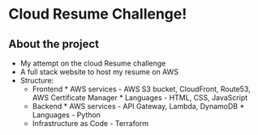 # Cloud Resume Challenge!

## About the project

* My attempt on the cloud Resume challenge 
* A full stack website to host my resume on AWS
* Structure:
    * Frontend
          * AWS services - AWS S3 bucket, CloudFront, Route53, AWS Certificate Manager
          * Languages - HTML, CSS, JavaScript
    * Backend
          * AWS services - API Gateway, Lambda, DynamoDB
          * Languages - Python
    * Infrastructure as Code - Terraform 
